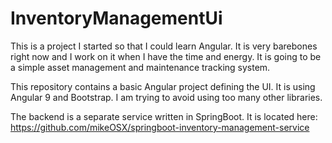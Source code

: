 # InventoryManagementUi

This is a project I started so that I could learn Angular. It is very barebones right now and I work on it when I have the time and energy. It is going to be a simple asset management and maintenance tracking system.

This repository contains a basic Angular project defining the UI. It is using Angular 9 and Bootstrap. I am trying to avoid using too many other libraries.

The backend is a separate service written in SpringBoot. It is located here: https://github.com/mikeOSX/springboot-inventory-management-service
